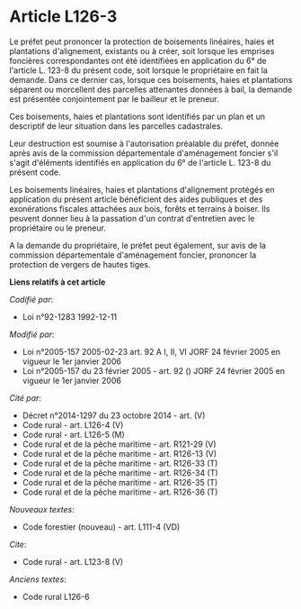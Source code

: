 # Article L126-3

Le préfet peut prononcer la protection de boisements linéaires, haies et plantations d'alignement, existants ou à créer, soit
lorsque les emprises foncières correspondantes ont été identifiées en application du 6° de l'article L. 123-8 du présent
code, soit lorsque le propriétaire en fait la demande. Dans ce dernier cas, lorsque ces boisements, haies et plantations
séparent ou morcellent des parcelles attenantes données à bail, la demande est présentée conjointement par le bailleur et le
preneur. 

Ces boisements, haies et plantations sont identifiés par un plan et un descriptif de leur situation dans les parcelles
cadastrales. 

Leur destruction est soumise à l'autorisation préalable du préfet, donnée après avis de la commission départementale
d'aménagement foncier s'il s'agit d'éléments identifiés en application du 6° de l'article L. 123-8 du présent code.

Les boisements linéaires, haies et plantations d'alignement protégés en application du présent article bénéficient des aides
publiques et des exonérations fiscales attachées aux bois, forêts et terrains à boiser. Ils peuvent donner lieu à la
passation d'un contrat d'entretien avec le propriétaire ou le preneur.

A la demande du propriétaire, le préfet peut également, sur avis de la commission départementale d'aménagement foncier,
prononcer la protection de vergers de hautes tiges.

**Liens relatifs à cet article**

_Codifié par_:

  - Loi n°92-1283 1992-12-11

_Modifié par_:

  - Loi n°2005-157 2005-02-23 art. 92 A I, II, VI JORF 24 février 2005 en vigueur le 1er janvier 2006
  - Loi n°2005-157 du 23 février 2005 - art. 92 () JORF 24 février 2005 en vigueur le 1er janvier 2006

_Cité par_:

  - Décret n°2014-1297 du 23 octobre 2014 - art. (V)
  - Code rural - art. L126-4 (V)
  - Code rural - art. L126-5 (M)
  - Code rural et de la pêche maritime - art. R121-29 (V)
  - Code rural et de la pêche maritime - art. R126-13 (V)
  - Code rural et de la pêche maritime - art. R126-33 (T)
  - Code rural et de la pêche maritime - art. R126-34 (T)
  - Code rural et de la pêche maritime - art. R126-35 (T)
  - Code rural et de la pêche maritime - art. R126-36 (T)

_Nouveaux textes_:

  - Code forestier (nouveau) - art. L111-4 (VD)

_Cite_:

  - Code rural - art. L123-8 (V)

_Anciens textes_:

  - Code rural L126-6

